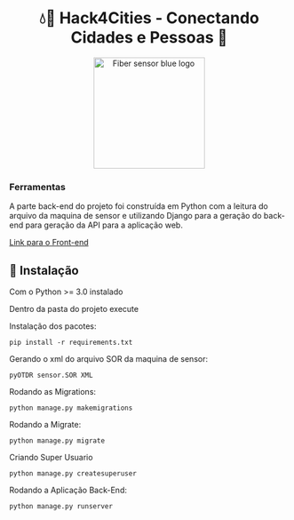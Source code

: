 <div align="center">
    <h1> 💧📍 Hack4Cities - Conectando Cidades e Pessoas 🌆 </h1>
    <img alt="Fiber sensor blue logo" src="https://raw.githubusercontent.com/itsaleplets/fiber-sensors/Main/src/images/blue-logo.png" width="200px" />   
</div>

### Ferramentas

A parte back-end do projeto foi construída em Python com a leitura do arquivo da maquina de sensor e utilizando Django para a geração do back-end para geração da API para a aplicação web.

[Link para o Front-end](https://github.com/itsaleplets/fiber-sensors)

## :hammer: Instalação

Com o Python >= 3.0 instalado


Dentro da pasta do projeto execute

Instalação dos pacotes:

```
pip install -r requirements.txt
```

Gerando o xml do arquivo SOR da maquina de sensor:

```
pyOTDR sensor.SOR XML
```

Rodando as Migrations:

```
python manage.py makemigrations
```

Rodando a Migrate:

```
python manage.py migrate
```

Criando Super Usuario

```
python manage.py createsuperuser
```

Rodando a Aplicação Back-End:

```
python manage.py runserver
```